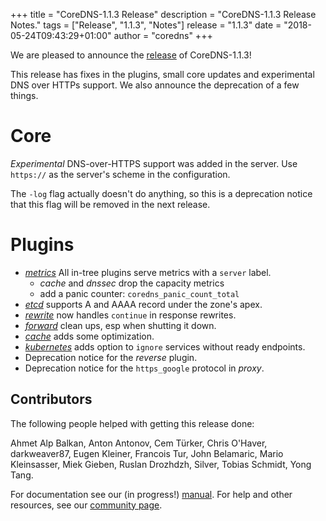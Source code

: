 +++
title = "CoreDNS-1.1.3 Release"
description = "CoreDNS-1.1.3 Release Notes."
tags = ["Release", "1.1.3", "Notes"]
release = "1.1.3"
date = "2018-05-24T09:43:29+01:00"
author = "coredns"
+++

We are pleased to announce the [release](https://github.com/inverse-inc/packetfence/go/coredns/releases/tag/v1.1.3) of
CoreDNS-1.1.3!

This release has fixes in the plugins, small core updates and experimental DNS over HTTPs support.
We also announce the deprecation of a few things.

# Core

*Experimental* DNS-over-HTTPS support was added in the server. Use `https://` as the server's scheme
 in the configuration.

The `-log` flag actually doesn't do anything, so this is a deprecation notice that this flag will be
removed in the next release.

# Plugins

* [*metrics*](/plugin/metrics) All in-tree plugins serve metrics with a `server` label.
   * *cache* and *dnssec* drop the capacity metrics
   * add a panic counter: `coredns_panic_count_total`
* [*etcd*](/plugins/etcd) supports A and AAAA record under the zone's apex.
* [*rewrite*](/plugins/rewrite) now handles `continue` in response rewrites.
* [*forward*](/plugin/forward) clean ups, esp when shutting it down.
* [*cache*](/plugin/cache) adds some optimization.
* [*kubernetes*](/plugin/kubernetes) adds option to `ignore` services without ready endpoints.
* Deprecation notice for the *reverse* plugin.
* Deprecation notice for the `https_google` protocol in *proxy*.

## Contributors

The following people helped with getting this release done:

Ahmet Alp Balkan,
Anton Antonov,
Cem Türker,
Chris O'Haver,
darkweaver87,
Eugen Kleiner,
Francois Tur,
John Belamaric,
Mario Kleinsasser,
Miek Gieben,
Ruslan Drozhdzh,
Silver,
Tobias Schmidt,
Yong Tang.

For documentation see our (in progress!) [manual](/manual). For help and other resources, see our
[community page](https://coredns.io/community/).
